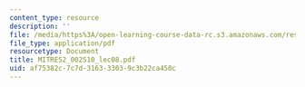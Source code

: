 ```yaml
---
content_type: resource
description: ''
file: /media/https%3A/open-learning-course-data-rc.s3.amazonaws.com/res-2-002-finite-element-procedures-for-solids-and-structures-spring-2010/af75382c7c7d316333039c3b22ca450c_MITRES2_002S10_lec08.pdf
file_type: application/pdf
resourcetype: Document
title: MITRES2_002S10_lec08.pdf
uid: af75382c-7c7d-3163-3303-9c3b22ca450c
---
```

